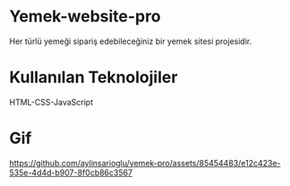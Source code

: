 # Yemek-website-pro

Her türlü yemeği sipariş edebileceğiniz bir yemek sitesi projesidir.

# Kullanılan Teknolojiler

HTML-CSS-JavaScript

# Gif

https://github.com/aylinsarioglu/yemek-pro/assets/85454483/e12c423e-535e-4d4d-b907-8f0cb86c3567

